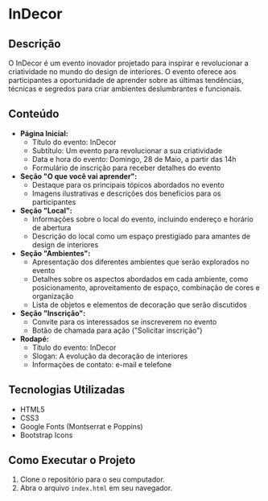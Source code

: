 # InDecor

## Descrição

O InDecor é um evento inovador projetado para inspirar e revolucionar a criatividade no mundo do design de interiores. O evento oferece aos participantes a oportunidade de aprender sobre as últimas tendências, técnicas e segredos para criar ambientes deslumbrantes e funcionais.

## Conteúdo

* **Página Inicial:**
    * Título do evento: InDecor
    * Subtítulo: Um evento para revolucionar a sua criatividade
    * Data e hora do evento: Domingo, 28 de Maio, a partir das 14h
    * Formulário de inscrição para receber detalhes do evento
* **Seção "O que você vai aprender":**
    * Destaque para os principais tópicos abordados no evento
    * Imagens ilustrativas e descrições dos benefícios para os participantes
* **Seção "Local":**
    * Informações sobre o local do evento, incluindo endereço e horário de abertura
    * Descrição do local como um espaço prestigiado para amantes de design de interiores
* **Seção "Ambientes":**
    * Apresentação dos diferentes ambientes que serão explorados no evento
    * Detalhes sobre os aspectos abordados em cada ambiente, como posicionamento, aproveitamento de espaço, combinação de cores e organização
    * Lista de objetos e elementos de decoração que serão discutidos
* **Seção "Inscrição":**
    * Convite para os interessados se inscreverem no evento
    * Botão de chamada para ação ("Solicitar inscrição")
* **Rodapé:**
    * Título do evento: InDecor
    * Slogan: A evolução da decoração de interiores
    * Informações de contato: e-mail e telefone

## Tecnologias Utilizadas

* HTML5
* CSS3
* Google Fonts (Montserrat e Poppins)
* Bootstrap Icons

## Como Executar o Projeto

1.  Clone o repositório para o seu computador.
2.  Abra o arquivo `index.html` em seu navegador.